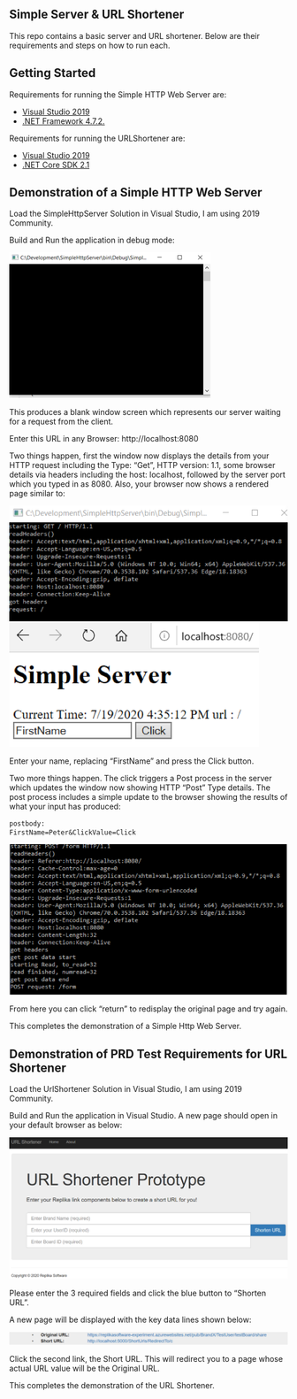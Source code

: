 ## Simple Server & URL Shortener

This repo contains a basic server and URL shortener. Below are their requirements and steps on how to run each.

## Getting Started

Requirements for running the Simple HTTP Web Server are:
- [Visual Studio 2019](https://visualstudio.microsoft.com/downloads/)
- [.NET Framework 4.7.2.](https://dotnet.microsoft.com/download/dotnet-framework/net472)

Requirements for running the URLShortener are:
- [Visual Studio 2019](https://visualstudio.microsoft.com/downloads/)
- [.NET Core SDK 2.1](https://dotnet.microsoft.com/download/dotnet-core/thank-you/sdk-2.1.808-windows-x64-installer)

## Demonstration of a Simple HTTP Web Server

Load the SimpleHttpServer Solution in Visual Studio, I am using 2019 Community.

Build and Run the application in debug mode:

![](Images/Picture1.png)

This produces a blank window screen which represents our server waiting for a request from the client.

Enter this URL in any Browser:     http://localhost:8080

Two things happen, first the window now displays the details from your HTTP request including the Type: “Get”, HTTP version: 1.1, some browser details via headers including the host: localhost, followed by the server port which you typed in as 8080.  Also, your browser now shows a rendered page similar to:

![](Images/Picture2.png)
![](Images/Picture3.png)

Enter your name, replacing “FirstName” and press the Click button.

Two more things happen. The click triggers a Post process in the server which updates the window now showing HTTP “Post” Type details. 
The post process includes a simple update to the browser showing the results of what your input has produced:
```
postbody: 
FirstName=Peter&ClickValue=Click
```

![](Images/Picture4.png)

From here you can click “return” to redisplay the original page and try again.

This completes the demonstration of a Simple Http Web Server. 

## Demonstration of PRD Test Requirements for URL Shortener   

Load the UrlShortener Solution in Visual Studio, I am using 2019 Community.

Build and Run the application in Visual Studio. A new page should open in your default browser as below:

![](Images/Picture5.png)

Please enter the 3 required fields and click the blue button to “Shorten URL”.

A new page will be displayed with the key data lines shown below:

![](Images/Picture6.png)

Click the second link, the Short URL. This will redirect you to a page whose actual URL value will be the Original URL. 

This completes the demonstration of the URL Shortener. 

